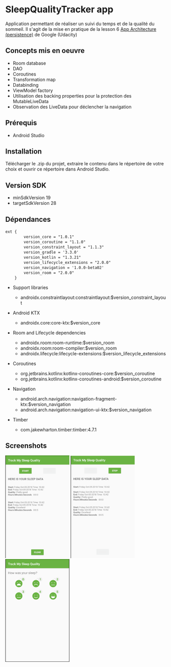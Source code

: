 # SleepQualityTracker app

Application permettant de réaliser un suivi du temps et de la qualité du sommeil. Il s'agit de la mise en pratique de la lesson 6 [App Architecture (persistence)](https://classroom.udacity.com/courses/ud9012) de Google (Udacity)

## Concepts mis en oeuvre
 * Room database
 * DAO
 * Coroutines
 * Transformation map
 * Databinding
 * ViewModel factory
 * Utilisation des backing properties pour la protection des MutableLiveData
 * Observation des LiveData pour déclencher la navigation

## Prérequis

* Android Studio

## Installation

Télécharger le .zip du projet, extraire le contenu dans le répertoire de votre choix et ouvrir ce répertoire dans Android Studio.

## Version SDK

* minSdkVersion 19
* targetSdkVersion 28

## Dépendances

```
ext {
        version_core = "1.0.1"
        version_coroutine = "1.1.0"
        version_constraint_layout = "1.1.3"
        version_gradle = '3.3.0'
        version_kotlin = "1.3.21"
        version_lifecycle_extensions = "2.0.0"
        version_navigation = '1.0.0-beta02'
        version_room = "2.0.0"
    }
```

* Support libraries
    * androidx.constraintlayout:constraintlayout:$version_constraint_layout

* Android KTX
    * androidx.core:core-ktx:$version_core

* Room and Lifecycle dependencies
    * androidx.room:room-runtime:$version_room
    * androidx.room:room-compiler:$version_room
    * androidx.lifecycle:lifecycle-extensions:$version_lifecycle_extensions

* Coroutines
    * org.jetbrains.kotlinx:kotlinx-coroutines-core:$version_coroutine
    * org.jetbrains.kotlinx:kotlinx-coroutines-android:$version_coroutine

* Navigation
    * android.arch.navigation:navigation-fragment-ktx:$version_navigation
    * android.arch.navigation:navigation-ui-ktx:$version_navigation

* Timber
    * com.jakewharton.timber:timber:4.7.1

## Screenshots

<img src="./screenshots/sleep_quality_tracker_start.png" width="200">

<img src="./screenshots/sleep_quality_tracker_stop.png" width="200">

<img src="./screenshots/sleep_quality_tracker_quality.png" width="200">
